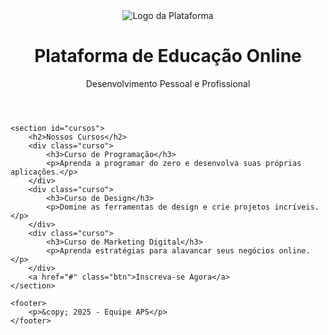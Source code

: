 <!DOCTYPE html>
<html lang="pt-BR">
<head>
    <meta charset="UTF-8">
    <meta name="viewport" content="width=device-width, initial-scale=1.0">
    <title>Plataforma de Educação Online</title>
    <link rel="stylesheet" href="css/ps.css">
</head>
<body>
    <header>
        <div class="logo">
            <img src="logo.png" alt="Logo da Plataforma">
        </div>
        <h1>Plataforma de Educação Online</h1>
        <p>Desenvolvimento Pessoal e Profissional</p>
    </header>

    <section id="cursos">
        <h2>Nossos Cursos</h2>
        <div class="curso">
            <h3>Curso de Programação</h3>
            <p>Aprenda a programar do zero e desenvolva suas próprias aplicações.</p>
        </div>
        <div class="curso">
            <h3>Curso de Design</h3>
            <p>Domine as ferramentas de design e crie projetos incríveis.</p>
        </div>
        <div class="curso">
            <h3>Curso de Marketing Digital</h3>
            <p>Aprenda estratégias para alavancar seus negócios online.</p>
        </div>
        <a href="#" class="btn">Inscreva-se Agora</a>
    </section>

    <footer>
        <p>&copy; 2025 - Equipe APS</p>
    </footer>
</body>
</html>
